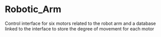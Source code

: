 # Robotic_Arm
Control interface for six motors related to the robot arm and a database linked to the interface to store the degree of movement for each motor
